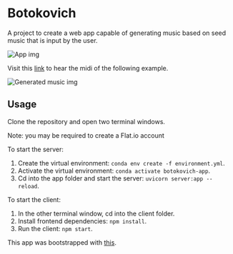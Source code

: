 # Botokovich
A project to create a web app capable of generating music based on seed music that is input by the user.

![App img](https://bl3301files.storage.live.com/y4m9dDuqR0Tnr7JX3EZ7R4ABeTXmpzggQn6fzQGSixe0_e57WmsA7QIULCtdAcBTaQNb7FOg4WQz3MXt3Q5FD6WmJkZKJFmqRImfXQDyCLrOpxxi4jaKVFkWp1zUTbxRqZGNX4LH7Hrmxi26MI_gINAiHE64dSXKDe1vF-RgacU1aqL43DwsWQAhSmZVgLoaAMS?width=2876&height=934&cropmode=none)

Visit this [link](https://www.youtube.com/watch?v=HFZNpdqYKnU) to hear the midi of the following example.

![Generated music img](https://bl3301files.storage.live.com/y4m7LLIJywLWPSaXxFXlOJScGuXiyJCe44ZjgfZkAOnJGwE7rFIk9q4LBp2JRolVWwBuZvuxjAAUMTk5KdUQbOwLH7Ye5nReA81y0cofZF4nOxtGReGFFsk9rqqZ49ln2xvN2F7agUiFWqd2DOmR_Z5W4HvmB7ESCqzyrae6_v4EuhT471vjLslN3U3zZ5tKKsz?width=840&height=518&cropmode=none)

## Usage
Clone the repository and open two terminal windows.

Note: you may be required to create a Flat.io account 

To start the server:
1. Create the virtual environment: `conda env create -f environment.yml`.
2. Activate the virtual environment: `conda activate botokovich-app`.
2. Cd into the app folder and start the server: `uvicorn server:app --reload`.

To start the client:
1. In the other terminal window, cd into the client folder.
2. Install frontend dependencies: `npm install`.
3. Run the client: `npm start`.


This app was bootstrapped with [this](https://github.com/rcdilorenzo/ecce/tree/master/ecce).
